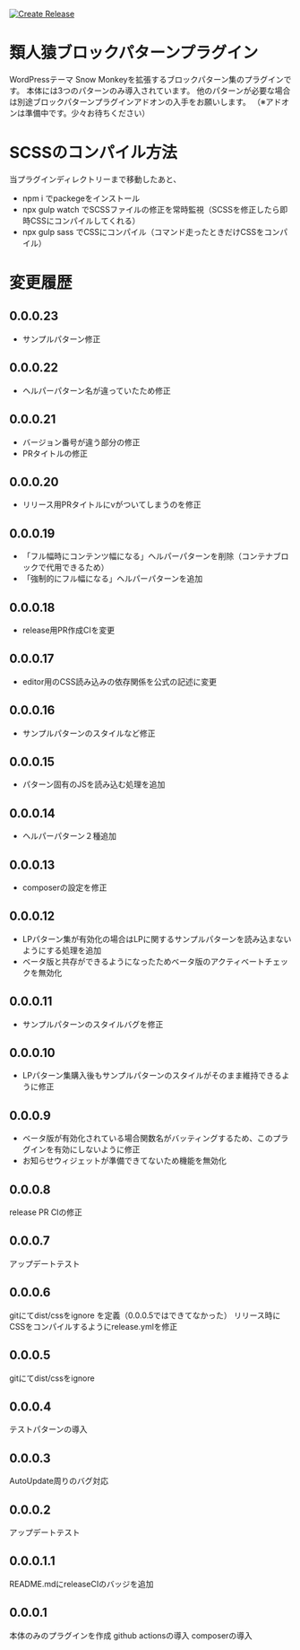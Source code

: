 [![Create Release](https://github.com/m-g-n/ruijinen-plugin_block-patterns/actions/workflows/release.yml/badge.svg)](https://github.com/m-g-n/ruijinen-plugin_block-patterns/actions/workflows/release.yml)

# 類人猿ブロックパターンプラグイン
WordPressテーマ Snow Monkeyを拡張するブロックパターン集のプラグインです。
本体には3つのパターンのみ導入されています。
他のパターンが必要な場合は別途ブロックパターンプラグインアドオンの入手をお願いします。
（※アドオンは準備中です。少々お待ちください）

# SCSSのコンパイル方法
当プラグインディレクトリーまで移動したあと、

- npm i でpackegeをインストール
- npx gulp watch でSCSSファイルの修正を常時監視（SCSSを修正したら即時CSSにコンパイルしてくれる）
- npx gulp sass でCSSにコンパイル（コマンド走ったときだけCSSをコンパイル）

# 変更履歴
## 0.0.0.23
- サンプルパターン修正

## 0.0.0.22
- ヘルパーパターン名が違っていたため修正

## 0.0.0.21
- バージョン番号が違う部分の修正
- PRタイトルの修正

## 0.0.0.20
- リリース用PRタイトルにvがついてしまうのを修正

## 0.0.0.19
- 「フル幅時にコンテンツ幅になる」ヘルパーパターンを削除（コンテナブロックで代用できるため）
- 「強制的にフル幅になる」ヘルパーパターンを追加

## 0.0.0.18
- release用PR作成CIを変更

## 0.0.0.17
- editor用のCSS読み込みの依存関係を公式の記述に変更

## 0.0.0.16
- サンプルパターンのスタイルなど修正

## 0.0.0.15
- パターン固有のJSを読み込む処理を追加

## 0.0.0.14
- ヘルパーパターン２種追加

## 0.0.0.13
- composerの設定を修正

## 0.0.0.12
- LPパターン集が有効化の場合はLPに関するサンプルパターンを読み込まないようにする処理を追加
- ベータ版と共存ができるようになったためベータ版のアクティベートチェックを無効化

## 0.0.0.11
- サンプルパターンのスタイルバグを修正

## 0.0.0.10
- LPパターン集購入後もサンプルパターンのスタイルがそのまま維持できるように修正

## 0.0.0.9
- ベータ版が有効化されている場合関数名がバッティングするため、このプラグインを有効にしないように修正
- お知らせウィジェットが準備できてないため機能を無効化

## 0.0.0.8
release PR CIの修正

## 0.0.0.7
アップデートテスト

## 0.0.0.6
gitにてdist/cssをignore を定義（0.0.0.5ではできてなかった）
リリース時にCSSをコンパイルするようにrelease.ymlを修正

## 0.0.0.5
gitにてdist/cssをignore

## 0.0.0.4
テストパターンの導入

## 0.0.0.3
AutoUpdate周りのバグ対応

## 0.0.0.2
アップデートテスト

## 0.0.0.1.1
README.mdにreleaseCIのバッジを追加

## 0.0.0.1
本体のみのプラグインを作成
github actionsの導入
composerの導入